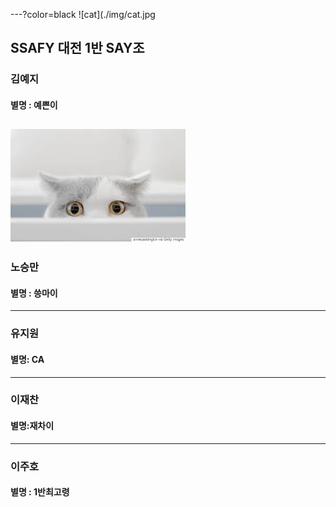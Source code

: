 ---?color=black
![cat](./img/cat.jpg
## SSAFY 대전 1반 SAY조

### 김예지

#### 별명 : 예쁜이
![cat](./img/cat.jpg)
---

### 노승만

#### 별명 : 씅마이

---

### 유지원

#### 별명: CA

---

### 이재찬

#### 별명:재차이

---

### 이주호

#### 별명 : 1반최고령 


